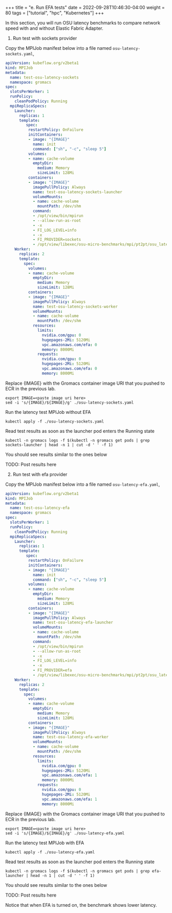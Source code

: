 +++
title = "e. Run EFA tests"
date = 2022-09-28T10:46:30-04:00
weight = 80
tags = ["tutorial", "hpc", "Kubernetes"]
+++

In this section, you will run OSU latency benchmarks to compare network speed with and without Elastic Fabric Adapter.  

1. Run test with sockets provider

Copy the MPIJob manifest below into a file named `osu-latency-sockets.yaml`, 

```yaml
apiVersion: kubeflow.org/v2beta1
kind: MPIJob
metadata:
  name: test-osu-latency-sockets
  namespace: gromacs
spec:
  slotsPerWorker: 1
  runPolicy:
    cleanPodPolicy: Running
  mpiReplicaSpecs:
    Launcher:
      replicas: 1
      template:
         spec:
          restartPolicy: OnFailure
          initContainers:
          - image: "{IMAGE}"
            name: init
            command: ["sh", "-c", "sleep 5"]
          volumes:
          - name: cache-volume
            emptyDir:
              medium: Memory
              sizeLimit: 128Mi
          containers:
          - image: "{IMAGE}"
            imagePullPolicy: Always
            name: test-osu-latency-sockets-launcher
            volumeMounts:
            - name: cache-volume
              mountPath: /dev/shm
            command:
            - /opt/view/bin/mpirun
            - --allow-run-as-root
            - -x
            - FI_LOG_LEVEL=info
            - -x
            - FI_PROVIDER=sockets
            - /opt/view/libexec/osu-micro-benchmarks/mpi/pt2pt/osu_latency
    Worker:
      replicas: 2
      template:
        spec:
          volumes:
          - name: cache-volume
            emptyDir:
              medium: Memory
              sizeLimit: 128Mi
          containers:
          - image: "{IMAGE}"
            imagePullPolicy: Always
            name: test-osu-latency-sockets-worker
            volumeMounts:
            - name: cache-volume
              mountPath: /dev/shm
            resources:
              limits:
                nvidia.com/gpu: 0
                hugepages-2Mi: 5120Mi
                vpc.amazonaws.com/efa: 0
                memory: 8000Mi
              requests:
                nvidia.com/gpu: 0
                hugepages-2Mi: 5120Mi
                vpc.amazonaws.com/efa: 0
                memory: 8000Mi
```

Replace {IMAGE} with the Gromacs container image URI that you pushed to ECR in the previous lab.

```
export IMAGE=<paste image uri here>
sed -i 's/{IMAGE}/${IMAGE}/g' ./osu-latency-sockets.yaml
```

Run the latency test MPIJob without EFA

```
kubectl apply -f ./osu-latency-sockets.yaml
```

Read test results as soon as the launcher pod enters the Running state

```
kubectl -n gromacs logs -f $(kubectl -n gromacs get pods | grep sockets-launcher | head -n 1 | cut -d ' ' -f 1)
```

You should see results similar to the ones below

TODO: Post results here

2. Run test with efa provider

Copy the MPIJob manifest below into a file named `osu-latency-efa.yaml`, 

```yaml
apiVersion: kubeflow.org/v2beta1
kind: MPIJob
metadata:
  name: test-osu-latency-efa
  namespace: gromacs
spec:
  slotsPerWorker: 1
  runPolicy:
    cleanPodPolicy: Running
  mpiReplicaSpecs:
    Launcher:
      replicas: 1
      template:
         spec:
          restartPolicy: OnFailure
          initContainers:
          - image: "{IMAGE}"
            name: init
            command: ["sh", "-c", "sleep 5"]
          volumes:
          - name: cache-volume
            emptyDir:
              medium: Memory
              sizeLimit: 128Mi
          containers:
          - image: "{IMAGE}"
            imagePullPolicy: Always
            name: test-osu-latency-efa-launcher
            volumeMounts:
            - name: cache-volume
              mountPath: /dev/shm
            command:
            - /opt/view/bin/mpirun
            - --allow-run-as-root
            - -x
            - FI_LOG_LEVEL=info
            - -x
            - FI_PROVIDER=efa
            - /opt/view/libexec/osu-micro-benchmarks/mpi/pt2pt/osu_latency
    Worker:
      replicas: 2
      template:
        spec:
          volumes:
          - name: cache-volume
            emptyDir:
              medium: Memory
              sizeLimit: 128Mi
          containers:
          - image: "{IMAGE}"
            imagePullPolicy: Always
            name: test-osu-latency-efa-worker
            volumeMounts:
            - name: cache-volume
              mountPath: /dev/shm
            resources:
              limits:
                nvidia.com/gpu: 0
                hugepages-2Mi: 5120Mi
                vpc.amazonaws.com/efa: 1
                memory: 8000Mi
              requests:
                nvidia.com/gpu: 0
                hugepages-2Mi: 5120Mi
                vpc.amazonaws.com/efa: 1
                memory: 8000Mi
```

Replace {IMAGE} with the Gromacs container image URI that you pushed to ECR in the previous lab.

```
export IMAGE=<paste image uri here>
sed -i 's/{IMAGE}/${IMAGE}/g' ./osu-latency-efa.yaml
```

Run the latency test MPIJob with EFA

```
kubectl apply -f ./osu-latency-efa.yaml
```

Read test results as soon as the launcher pod enters the Running state

```
kubectl -n gromacs logs -f $(kubectl -n gromacs get pods | grep efa-launcher | head -n 1 | cut -d ' ' -f 1)
```

You should see results similar to the ones below

TODO: Post results here

Notice that when EFA is turned on, the benchmark shows lower latency.
